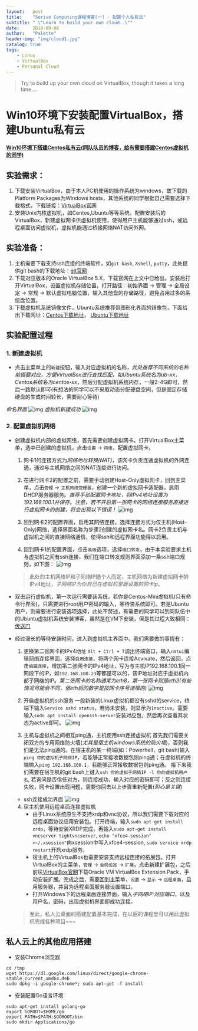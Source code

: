 ```yaml
---
layout:   post
title:    "Serive Computing课程博客(一) - 配置个人私有云"
subtitle: " \"Learn to build your own cloud..\""
date:     2018-09-08
author:   "Palette"
header-img: "img/cloud1.jpg"
catalog: true
tags:
    - Linux
    - VirtualBox
    - Personal Cloud
---
```


> Try to build up your own cloud on VirtualBox, though it takes a long time....

# Win10环境下安装配置VirtualBox，搭建Ubuntu私有云

#### [Win10环境下搭建Centos私有云(同队队员的博客，给有需要搭建Centos虚拟机的同学)](https://krazymud.github.io/2018/09/09/vbox-cfg/#%E5%87%86%E5%A4%87%E5%B7%A5%E4%BD%9C)

## 实验需求：
1. 下载安装VirtualBox，由于本人PC机使用的操作系统为windows，故下载的Platform Packages为Windows hosts，其他系统的同学根据自己需要选择下载格式，下载链接：[VirtualBox官网](https://www.virtualbox.org/wiki/Downloads)
2. 安装Unix内核虚拟机，如Centos,Ubuntu等等系统。配置安装后的VirtualBox，新建虚拟网卡供虚拟机使用，使得用户主机能够通过ssh，或远程桌面访问虚拟机，虚拟机能通过桥接网络NAT访问外网。

## 实验准备：
1. 主机需要下载支持ssh连接的终端软件，如`git bash`, `Xshell`, `putty`，此处提供git bash的下载地址：[git官网](https://git-scm/downloads/)
2. 下载对应版本的Oracle VirtualBox 5.X，下载官网在上文中已给出。安装后打开VirtualBox，设置虚拟机存储位置，打开路径：初始界面 -> 管理 -> 全局设定 -> 常规 -> 默认虚拟电脑位置，输入其他盘的存储路径，避免占用过多的系统盘位置。
3. 下载虚拟机系统镜像文件，Ubuntu系统推荐带图形化界面的镜像包，下面给出下载网址：[Centos下载地址](https://www.centos.org/download/)， [Ubuntu下载地址](https://www.ubuntu.com/download/desktop)

## 实验配置过程

### 1. 新建虚拟机
* 点击主菜单上的`新建`按钮，输入对应虚拟机的名称，*此处推荐不同系统的名称前缀要对应，方便VirtualBox进行查找匹配，如Ubuntu系统名为ub-xx，Centos系统名为centos-xx*，然后分配虚拟机系统内存，一般2-4G即可，然后一路默认即可(有想法的同学可以不采取动态分配硬盘空间，但是固定存储硬盘的生成时间较长，需要耐心等待)

*命名界面*
![img](/img/Service_Computing_blogs/Install_and_configure_personal_cloud/1.png)
*虚拟机新建成功*
![img](/img/Service_Computing_blogs/Install_and_configure_personal_cloud/6.png)

### 2. 配置虚拟机网络
* 创建虚拟机内部的虚拟网络，首先需要创建虚拟网卡。打开VirtualBox主菜单，选中已创建的虚拟机，点击`设置` -> `网络`，配置虚拟网卡。
    1. 网卡1的连接方式为*网络地址转换(NAT)*，该网卡负责连通虚拟机的外网连通，通过与主机网络之间的NAT连接进行访问。

    2. 在进行网卡2的配置之前，需要手动创建Host-Only虚拟网卡，回到主菜单，点击`管理` -> `主机网络管理器`，创建一个新的虚拟网卡适配器，启用DHCP服务器服务。*推荐手动配置网卡地址，将IPv4地址设置为192.168.100.1并保存。注意，若不开启第一张网卡的网络连接服务直接进行虚拟网卡的创建，将会出现以下错误！*
    ![img](/img/Service_Computing_blogs/Install_and_configure_personal_cloud/2.png)

    3. 回到网卡2的配置界面，启用其网络连接，选择连接方式为仅主机(Host-Only)网络，选择界面名称为步骤2创建的虚拟网卡名。网卡2负责主机与虚拟机之间的直接网络通信，使得ssh和远程界面功能得以启用。

    4. 回到网卡1的配置界面，点击`高级`选项，选择`端口转发`，由于本实验要求主机与虚拟机之间有ssh连接，我们在端口转发规则界面添加一条ssh端口规则，如下图：
    ![img](/img/Service_Computing_blogs/Install_and_configure_personal_cloud/3.png)

    > 此处的主机网络IP和子网络IP随个人而定，主机网络为新建虚拟网卡的IPv4地址，*子网络IP为你自己在虚拟机里面设置的网卡ip*。

* 双击运行虚拟机，第一次运行需要装系统，若你是Centos-Mini虚拟机(只有命令行界面)，只需要进行root用户密码的输入，等待装系统即可。若是Ubuntu用户，则需要进行安装选项选择，此处不赘述，有需要的同学可以到同队伍中的Ubuntu虚拟机系统安装博客，虽然是在VM下安装，但是其过程大致相同：[传送门](https://blog.csdn.net/gzcmt123/article/details/52743077)

* 经过漫长的等待安装时间，进入到虚拟机主界面中。我们需要做的事情有：
    1. 更换第二张网卡的IPv4地址
    `Alt + Ctrl + T`调出终端窗口，输入`nmtui`编辑网络连接界面，选择`启用连接`，将两个网卡连接Acvivate，然后返回，点击`编辑连接`，增加第二张网卡的IPv4地址，写为与主机IP192.168.100.1同一网段下的IP，如`192.168.100.23`等都是可以的，该IP地址对应于虚拟机内部子网络的IP。*第二张网卡的名称通常为eth8，第一张网卡则是eth3(有些情况可能会不同，但eth后的数字是按网卡序号递增的)*
    ![img](/img/Service_Computing_blogs/Install_and_configure_personal_cloud/7.png)

    2. 开启虚拟机的ssh服务
    一般新装的Linux虚拟机都没有sshd的service，终端下输入`Service sshd status`，若尚未安装，则显示为`Inactive`。需要输入`sudo apt install openssh-server`安装对应包，然后再次查看其状态为active即可。
    ![img](/img/Service_Computing_blogs/Install_and_configure_personal_cloud/8.png)

    3. 主机与虚拟机之间相互ping通，主机使用ssh连接虚拟机
    首先我们需要关闭双方的专用网络防火墙(*尤其是宿主机windows系统的防火墙*)，否则我们是无法ping通的。在宿主机的某一终端(如：Powerhell，git bash)输入`ping 你的虚拟机子网络IP`，若能够正常接收数据包则ping通；在虚拟机的终端输入`ping 192.168.100.1`，若能够正常接收数据包则ping通。
    接下来我们需要在宿主机的git bash上键入`ssh 你的虚拟子网络IP -l 你的虚拟机用户名`, 若询问是否信任对方，则连接成功，输入对应的密码即可；反之则连接失败，网卡设置出现问题，需要你回去以上步骤重新配置(*耐心是关键*)
    * ssh连接成功界面
    ![img](/img/Service_Computing_blogs/Install_and_configure_personal_cloud/10.png)

    4. 宿主机使用远程桌面连接虚拟机
        * 由于Linux系统原生不支持xrdp和vnc协议，所以我们需要下载对应的远程桌面协议应用安装包。打开终端，输入`sudo apt-get install xrdp`，等待安装XRDP完成，再输入`sudo apt-get install vncserver tightvncserver`, `echo "xfce4-session" >~/.xsession"`向xsession中写入xfce4-session, `sudo service xrdp restart`开启xrdp服务。
        * 宿主机上的VirtualBox也需要安装支持远程连接的拓展包。打开VirtualBox的主菜单，`管理` -> `全局设定` -> `扩展`，点击新建扩展包，之后前往[VirtualBox官网](https://www.virtualbox.org/wiki/Downloads)下载Oracle VM VirtualBox Extension Pack，手动安装扩展。完成之后，需要回到主菜单，`设置` -> `显示` -> `远程桌面`，启用服务器，并且为远程桌面服务器设置端口。
        * 打开Windows下的远程桌面连接界面，输入*子网络IP:对应端口*，以及用户名，密码，出现虚拟机界面即成功连接。
    
    > 至此，私人云桌面的搭建配置基本完成，在以后的课程里可以用此虚拟机完成各种项目~~~

## 私人云上的其他应用搭建
* 安装Chrome浏览器
```
cd /tmp
wget https://dl.google.com/linux/direct/google-chrome-stable_current_amd64.deb 
sudo dpkg -i google-chrome*; sudo apt-get -f install 
```

* 安装配置Go语言环境
```
sudo apt-get install golang-go
export GOROOT=$HOME/go
export PATH=$PATH:$GOROOT/bin
sudo mkdir Applications/go
```

<div id="container"></div>
<link rel="stylesheet" href="https://imsun.GitHub.io/gitment/style/default.css">
<script src="https://imsun.GitHub.io/gitment/dist/gitment.browser.js"></script>
<script>
  const myTheme = {
  render(state, instance) {
    const container = document.createElement('div')
    container.lang = "en-US"
    container.className = 'gitment-container gitment-root-container'
    container.appendChild(instance.renderHeader(state, instance))
    container.appendChild(instance.renderEditor(state, instance))
    container.appendChild(instance.renderComments(state, instance))
    container.appendChild(instance.renderFooter(state, instance))
    return container
  },
}

var gitment = new Gitment({
  id: 'location.href',
  owner: 'Palette25',
  repo: 'Comments',
  oauth: {
    client_id: 'a1ac2783392c3eef32c1',
    client_secret: '9f0d8a41ecc382d04af9eb51007e0696cbbb646f',
  },
  theme: myTheme,
})
gitment.render('container')
</script>